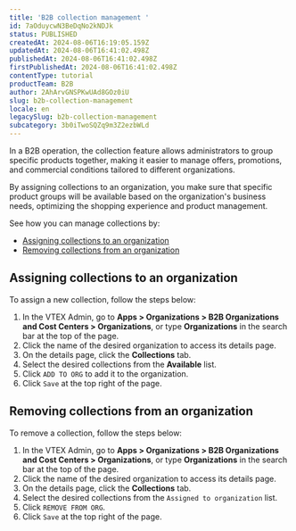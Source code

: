 ```yaml
---
title: 'B2B collection management '
id: 7aOduycwN3BeDqNo2kNDJk
status: PUBLISHED
createdAt: 2024-08-06T16:19:05.159Z
updatedAt: 2024-08-06T16:41:02.498Z
publishedAt: 2024-08-06T16:41:02.498Z
firstPublishedAt: 2024-08-06T16:41:02.498Z
contentType: tutorial
productTeam: B2B
author: 2AhArvGNSPKwUAd8GOz0iU
slug: b2b-collection-management
locale: en
legacySlug: b2b-collection-management
subcategory: 3b0iTwoSQZq9m3Z2ezbWLd
---
```


In a B2B operation, the collection feature allows administrators to group specific products together, making it easier to manage offers, promotions, and commercial conditions tailored to different organizations.

By assigning collections to an organization, you make sure that specific product groups will be available based on the organization's business needs, optimizing the shopping experience and product management.

See how you can manage collections by:

- [Assigning collections to an organization](#assigning-collections-to-an-organization)
- [Removing collections from an organization](#removing-collections-from-an-organization)

## Assigning collections to an organization
To assign a new collection, follow the steps below:

1. In the VTEX Admin, go to **Apps > Organizations > B2B Organizations and Cost Centers > Organizations**, or type **Organizations** in the search bar at the top of the page.
2. Click the name of the desired organization to access its details page.
3. On the details page, click the **Collections** tab.
4. Select the desired collections from the **Available** list.
5. Click `ADD TO ORG` to add it to the organization.
6. Click `Save` at the top right of the page.

## Removing collections from an organization
To remove a collection, follow the steps below:

1. In the VTEX Admin, go to **Apps > Organizations > B2B Organizations and Cost Centers > Organizations**, or type **Organizations** in the search bar at the top of the page.
2. Click the name of the desired organization to access its details page.
3. On the details page, click the **Collections** tab.
4. Select the desired collections from the `Assigned to organization` list.
5. Click `REMOVE FROM ORG`.
6. Click `Save` at the top right of the page.


